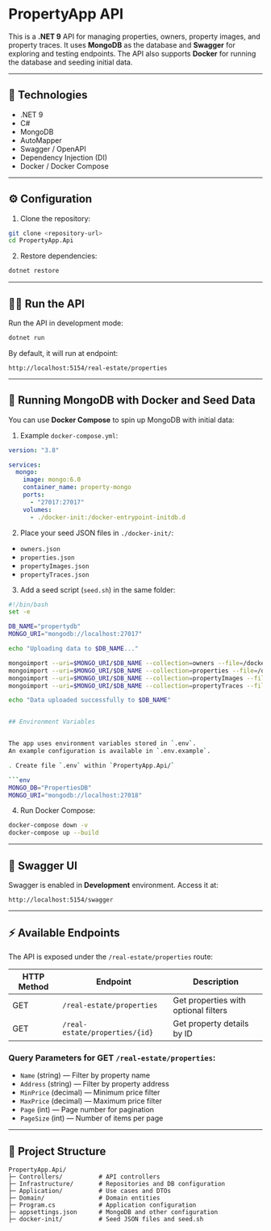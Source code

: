 # PropertyApp API

This is a **.NET 9** API for managing properties, owners, property images, and property traces. It uses **MongoDB** as the database and **Swagger** for exploring and testing endpoints. The API also supports **Docker** for running the database and seeding initial data.

---

## 🚀 Technologies

- .NET 9
- C#
- MongoDB
- AutoMapper
- Swagger / OpenAPI
- Dependency Injection (DI)
- Docker / Docker Compose

---

## ⚙️ Configuration

1. Clone the repository:

```bash
git clone <repository-url>
cd PropertyApp.Api
```

2. Restore dependencies:

```bash
dotnet restore
```

---

## 🏃‍♂️ Run the API

Run the API in development mode:

```bash
dotnet run
```

By default, it will run at endpoint:

```
http://localhost:5154/real-estate/properties
```

---

## 🐳 Running MongoDB with Docker and Seed Data

You can use **Docker Compose** to spin up MongoDB with initial data:

1. Example `docker-compose.yml`:

```yaml
version: "3.8"

services:
  mongo:
    image: mongo:6.0
    container_name: property-mongo
    ports:
      - "27017:27017"
    volumes:
      - ./docker-init:/docker-entrypoint-initdb.d
```

2. Place your seed JSON files in `./docker-init/`:

- `owners.json`
- `properties.json`
- `propertyImages.json`
- `propertyTraces.json`

3. Add a seed script (`seed.sh`) in the same folder:

````bash
#!/bin/bash
set -e

DB_NAME="propertydb"
MONGO_URI="mongodb://localhost:27017"

echo "Uploading data to $DB_NAME..."

mongoimport --uri=$MONGO_URI/$DB_NAME --collection=owners --file=/docker-entrypoint-initdb.d/owners.json --jsonArray --drop
mongoimport --uri=$MONGO_URI/$DB_NAME --collection=properties --file=/docker-entrypoint-initdb.d/properties.json --jsonArray --drop
mongoimport --uri=$MONGO_URI/$DB_NAME --collection=propertyImages --file=/docker-entrypoint-initdb.d/propertyImages.json --jsonArray --drop
mongoimport --uri=$MONGO_URI/$DB_NAME --collection=propertyTraces --file=/docker-entrypoint-initdb.d/propertyTraces.json --jsonArray --drop

echo "Data uploaded successfully to $DB_NAME"


## Environment Variables


The app uses environment variables stored in `.env`.
An example configuration is available in `.env.example`.

. Create file `.env` within `PropertyApp.Api/`

```env
MONGO_DB="PropertiesDB"
MONGO_URI="mongodb://localhost:27018"


````

4. Run Docker Compose:

```bash
docker-compose down -v
docker-compose up --build

```

---

## 📄 Swagger UI

Swagger is enabled in **Development** environment. Access it at:

```
http://localhost:5154/swagger
```

---

## ⚡ Available Endpoints

The API is exposed under the `/real-estate/properties` route:

| HTTP Method | Endpoint                       | Description                          |
| ----------- | ------------------------------ | ------------------------------------ |
| GET         | `/real-estate/properties`      | Get properties with optional filters |
| GET         | `/real-estate/properties/{id}` | Get property details by ID           |

### Query Parameters for GET `/real-estate/properties`:

- `Name` (string) — Filter by property name
- `Address` (string) — Filter by property address
- `MinPrice` (decimal) — Minimum price filter
- `MaxPrice` (decimal) — Maximum price filter
- `Page` (int) — Page number for pagination
- `PageSize` (int) — Number of items per page

---

## 🧱 Project Structure

```
PropertyApp.Api/
├─ Controllers/          # API controllers
├─ Infrastructure/       # Repositories and DB configuration
├─ Application/          # Use cases and DTOs
├─ Domain/               # Domain entities
├─ Program.cs            # Application configuration
├─ appsettings.json      # MongoDB and other configuration
├─ docker-init/          # Seed JSON files and seed.sh
```


